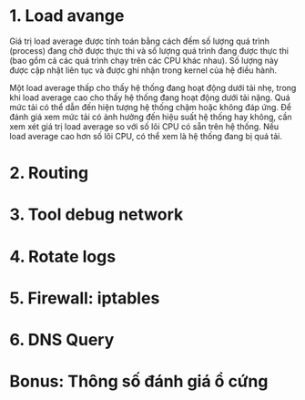 # 1. Load avange

Giá trị load average được tính toán bằng cách đếm số lượng quá trình (process) đang chờ được thực thi và số lượng quá trình đang được thực thi (bao gồm cả các quá trình chạy trên các CPU khác nhau). Số lượng này được cập nhật liên tục và được ghi nhận trong kernel của hệ điều hành.

Một load average thấp cho thấy hệ thống đang hoạt động dưới tải nhẹ, trong khi load average cao cho thấy hệ thống đang hoạt động dưới tải nặng. Quá mức tải có thể dẫn đến hiện tượng hệ thống chậm hoặc không đáp ứng. Để đánh giá xem mức tải có ảnh hưởng đến hiệu suất hệ thống hay không, cần xem xét giá trị load average so với số lõi CPU có sẵn trên hệ thống. Nếu load average cao hơn số lõi CPU, có thể xem là hệ thống đang bị quá tải.

# 2. Routing

# 3. Tool debug network

# 4. Rotate logs

# 5. Firewall: iptables

# 6. DNS Query

# Bonus: Thông số đánh giá ổ cứng
